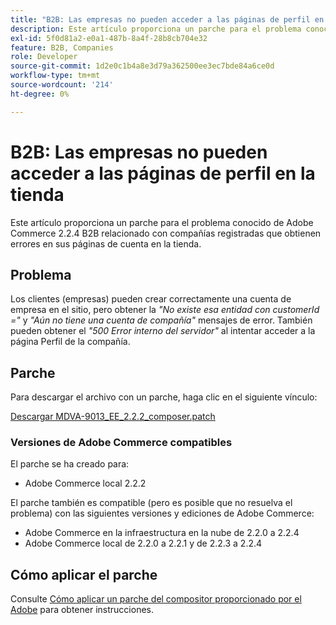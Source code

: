```yaml
---
title: "B2B: Las empresas no pueden acceder a las páginas de perfil en las tiendas"
description: Este artículo proporciona un parche para el problema conocido de Adobe Commerce 2.2.4 B2B relacionado con compañías registradas que obtienen errores en sus páginas de cuenta en la tienda.
exl-id: 5f0d81a2-e0a1-487b-8a4f-28b8cb704e32
feature: B2B, Companies
role: Developer
source-git-commit: 1d2e0c1b4a8e3d79a362500ee3ec7bde84a6ce0d
workflow-type: tm+mt
source-wordcount: '214'
ht-degree: 0%

---
```


# B2B: Las empresas no pueden acceder a las páginas de perfil en la tienda

Este artículo proporciona un parche para el problema conocido de Adobe Commerce 2.2.4 B2B relacionado con compañías registradas que obtienen errores en sus páginas de cuenta en la tienda.

## Problema

Los clientes (empresas) pueden crear correctamente una cuenta de empresa en el sitio, pero obtener la *&quot;No existe esa entidad con customerId =&quot;* y *&quot;Aún no tiene una cuenta de compañía&quot;* mensajes de error. También pueden obtener el *&quot;500 Error interno del servidor&quot;* al intentar acceder a la página Perfil de la compañía.

## Parche

Para descargar el archivo con un parche, haga clic en el siguiente vínculo:

[Descargar MDVA-9013\_EE\_2.2.2\_composer.patch](assets/MDVA-9013_EE_2.2.2_composer.patch.zip)

### Versiones de Adobe Commerce compatibles

El parche se ha creado para:

* Adobe Commerce local 2.2.2

El parche también es compatible (pero es posible que no resuelva el problema) con las siguientes versiones y ediciones de Adobe Commerce:

* Adobe Commerce en la infraestructura en la nube de 2.2.0 a 2.2.4
* Adobe Commerce local de 2.2.0 a 2.2.1 y de 2.2.3 a 2.2.4

## Cómo aplicar el parche

Consulte [Cómo aplicar un parche del compositor proporcionado por el Adobe](/help/how-to/general/how-to-apply-a-composer-patch-provided-by-magento.md) para obtener instrucciones.
